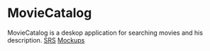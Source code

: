 # MovieCatalog

MovieCatalog is a deskop application for searching movies and his description.
[SRS](https://github.com/DurkoAnton/MovieCatalog/blob/master/Documents/SRS.md)
[Mockups](https://github.com/DurkoAnton/MovieCatalog/tree/master/Mockups)
